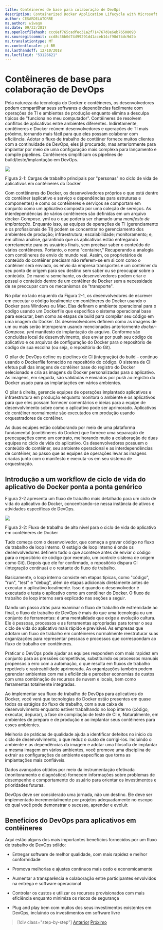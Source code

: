 ```yaml
---
title: Contêineres de base para colaboração de DevOps
description: Containerized Docker Application Lifecycle with Microsoft Platform and Tools (Ciclo de vida de aplicativo do Docker em contêineres com a plataforma e as ferramentas da Microsoft)
author: CESARDELATORRE
ms.author: wiwagn
ms.date: 09/22/2017
ms.openlocfilehash: ccc8ef765cadfec31a2f714767d8e6eb76508093
ms.sourcegitcommit: ccd8c36b0d74d99291d41aceb14cf98d74dc9d2b
ms.translationtype: MT
ms.contentlocale: pt-BR
ms.lasthandoff: 12/10/2018
ms.locfileid: "53126621"
---
```

# <a name="containers-as-the-foundation-for-devops-collaboration"></a>Contêineres de base para colaboração de DevOps

Pela natureza da tecnologia do Docker e contêineres, os desenvolvedores podem compartilhar seus softwares e dependências facilmente com operações de TI e ambientes de produção enquanto elimina a desculpa típicos de "funciona no meu computador". Contêineres de resolvem conflitos de aplicativos entre ambientes diferentes. Indiretamente, contêineres e Docker reúnem desenvolvedores e operações de TI mais próximo, tornando mais fácil para que eles possam colaborar com eficiência. Adotar o fluxo de trabalho de contêiner fornece muitos clientes com a continuidade de DevOps, eles já procurado, mas anteriormente para implantar por meio de uma configuração mais complexa para lançamento e compile pipelines. Contêineres simplificam os pipelines de build/teste/implantação em DevOps.

![](./media/image1.png)

Figura 2-1: Cargas de trabalho principais por "personas" no ciclo de vida de aplicativos em contêineres do Docker

Com contêineres do Docker, os desenvolvedores próprios o que está dentro do contêiner (aplicativo e serviço e dependências para estruturas e componentes) e como os contêineres e serviços se comportam em conjunto como um aplicativo composto por uma coleção de serviços. As interdependências de vários contêineres são definidas em um arquivo docker-Compose. yml ou o que poderia ser chamado uma *manifesto de implantação*. Enquanto isso, as equipes de operações de TI (gerenciamento e os profissionais de TI) podem se concentrar no gerenciamento dos ambientes de produção; infraestrutura; escalabilidade; monitoramento; e, em última análise, garantindo que os aplicativos estão entregando corretamente para os usuários finais, sem precisar saber o conteúdo de vários contêineres. Portanto, o nome "container," Recuperando a analogia com contêineres de envio do mundo real. Assim, os proprietários de conteúdo do contêiner precisam não referem-se em si com como o contêiner será enviado, os envio da empresa transportes e um contêiner do seu ponto de origem para seu destino sem saber ou se preocupar sobre o conteúdo. De maneira semelhante, os desenvolvedores podem criar e possui o conteúdo dentro de um contêiner de Docker sem a necessidade de se preocupar com os mecanismos de "transporte".

No pilar no lado esquerdo da Figura 2-1, os desenvolvedores de escrever em executar o código localmente em contêineres do Docker usando o Docker para Windows ou Mac. Elas definem o ambiente operacional para o código usando um Dockerfile que especifica o sistema operacional base para executar, bem como as etapas de build para compilar seu código em uma imagem do Docker. Os desenvolvedores definem como as imagens de um ou mais serão interoperam usando mencionados anteriormente *docker-Compose. yml* manifesto de implantação do arquivo. Conforme são concluídas local de desenvolvimento, eles enviar por push seu código de aplicativo e os arquivos de configuração do Docker para o repositório de código de sua escolha (ou seja, o repositório do Git).

O pilar de DevOps define os pipelines de CI (integração) do build – contínuo usando o Dockerfile fornecido no repositório do código. O sistema de CI efetua pull das imagens de contêiner base do registro do Docker selecionado e cria as imagens do Docker personalizadas para o aplicativo. As imagens, em seguida, são validadas e enviados por push ao registro do Docker usado para as implantações em vários ambientes.

O pilar à direita, gerencie equipes de operações implantado aplicativos e infraestrutura em produção enquanto monitora o ambiente e os aplicativos para que eles possam fornecer comentários e ideias para a equipe de desenvolvimento sobre como o aplicativo pode ser aprimorado. Aplicativos de contêiner normalmente são executados em produção usando orquestradores de contêiner.

As duas equipes estão colaborando por meio de uma plataforma fundamental (contêineres do Docker) que fornece uma separação de preocupações como um contrato, melhorando muito a colaboração de duas equipes no ciclo de vida do aplicativo. Os desenvolvedores possuem o conteúdo do contêiner, seu ambiente operacional e as interdependências de contêiner, ao passo que as equipes de operações levar as imagens criadas junto com o manifesto e executa-os em seu sistema de orquestração.

## <a name="introduction-to-a-generic-end-to-end-docker-application-life-cycle-workflow"></a>Introdução a um workflow de ciclo de vida do aplicativo de Docker ponta a ponta genérico

Figura 2-2 apresenta um fluxo de trabalho mais detalhado para um ciclo de vida do aplicativo do Docker, concentrando-se nessa instância de ativos e atividades específicas de DevOps.

![](./media/image2.png)

Figura 2-2: Fluxo de trabalho de alto nível para o ciclo de vida do aplicativo em contêineres de Docker

Tudo começa com o desenvolvedor, que começa a gravar código no fluxo de trabalho de loop interno. O estágio de loop interno é onde os desenvolvedores definem tudo o que acontece antes de enviar o código para o repositório de código (por exemplo, um controle sistema de origem como Git). Depois que ele for confirmado, o repositório dispara CI (integração contínua) e o restante do fluxo de trabalho.

Basicamente, o loop interno consiste em etapas típicas, como "código", "run", "test" e "debug", além de etapas adicionais diretamente antes de executar o aplicativo localmente. Isso é quando o desenvolvedor é executado e testa o aplicativo como um contêiner do Docker. O fluxo de trabalho de loop interno será explicado nas seções a seguir.

Dando um passo atrás para examinar o fluxo de trabalho de extremidade ao final, o fluxo de trabalho de DevOps é mais do que uma tecnologia ou um conjunto de ferramentas: é uma mentalidade que exige a evolução cultura. Ele é pessoas, processos e as ferramentas apropriadas para tornar o seu ciclo de vida do aplicativo mais rápido e previsível. As empresas que adotam um fluxo de trabalho em contêineres normalmente reestruturar suas organizações para representar pessoas e processos que correspondam ao fluxo de trabalho em contêineres.

Praticar o DevOps pode ajudar as equipes respondem com mais rapidez em conjunto para as pressões competitivas, substituindo os processos manuais propensos a erro com a automação, o que resulta em fluxos de trabalho repetíveis e rastreabilidade aprimorada. As organizações também podem gerenciar ambientes com mais eficiência e perceber economias de custos com uma combinação de recursos de nuvem e locais, bem como ferramentas totalmente integradas.

Ao implementar seu fluxo de trabalho de DevOps para aplicativos do Docker, você verá que tecnologias do Docker estão presentes em quase todos os estágios do fluxo de trabalho, com a sua caixa de desenvolvimento enquanto estiver trabalhando no loop interno (código, executar, depurar), a fase de compilação de teste de CI e, Naturalmente, em ambientes de preparo e de produção e ao implantar seus contêineres para esses ambientes.

Melhoria de práticas de qualidade ajuda a identificar defeitos no início do ciclo de desenvolvimento, o que reduz o custo de corrigi-los. Incluindo o ambiente e as dependências da imagem e adotar uma filosofia de implantar a mesma imagem em vários ambientes, você promove uma disciplina de extrair as configurações de ambiente específicas que torna as implantações mais confiáveis.

Dados avançados obtidos por meio da instrumentação efetivada (monitoramento e diagnóstico) fornecem informações sobre problemas de desempenho e comportamento do usuário para orientar os investimentos e prioridades futuras.

DevOps deve ser considerado uma jornada, não um destino. Ele deve ser implementado incrementalmente por projetos adequadamente no escopo do qual você pode demonstrar o sucesso, aprender e evoluir.

## <a name="benefits-of-devops-for-containerized-applications"></a>Benefícios do DevOps para aplicativos em contêineres

Aqui estão alguns dos mais importantes benefícios fornecidos por um fluxo de trabalho de DevOps sólido:

-   Entregar software de melhor qualidade, com mais rapidez e melhor conformidade

-   Promova melhorias e ajustes contínuos mais cedo e economicamente

-   Aumentar a transparência e colaboração entre participantes envolvidos na entrega e software operacional

-   Controlar os custos e utilizar os recursos provisionados com mais eficiência enquanto minimiza os riscos de segurança

-   Plug and play bem com muitos dos seus investimentos existentes em DevOps, incluindo os investimentos em software livre

>[!div class="step-by-step"]
>[Anterior](index.md)
>[Próximo](../Microsoft-platform-tools-containerized-apps/index.md)
